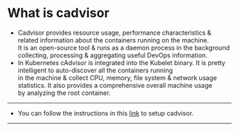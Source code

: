 # What is cadvisor
* Cadvisor provides resource usage, performance characteristics & related information about the containers running on the machine.  
It is an open-source tool & runs as a daemon process in the background collecting, processing & aggregating useful DevOps information.  
* In Kubernetes cAdvisor is integrated into the Kubelet binary. It is pretty intelligent to auto-discover all the containers running  
in the machine & collect CPU, memory, file system & network usage statistics. It also provides a comprehensive overall machine usage  
by analyzing the root container.  

---
* You can follow the instructions in this [link](https://github.com/google/cadvisor) to setup cadvisor.  

---
